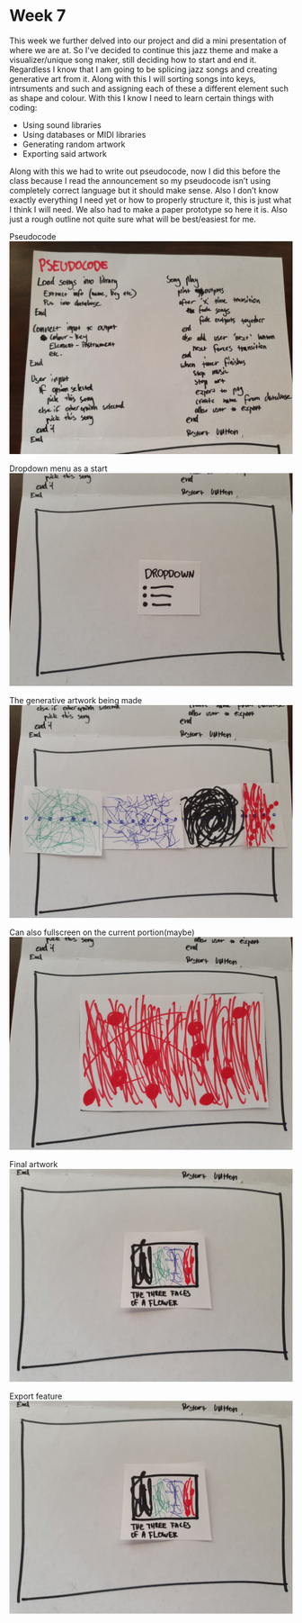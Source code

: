 # Week 7

This week we further delved into our project and did a mini presentation of where we are at. So I've decided to continue this jazz theme and make a visualizer/unique song maker, still deciding how to start and end it. Regardless I know that I am going to be splicing jazz songs and creating generative art from it. Along with this I will sorting songs into keys, intrsuments and such and assigning each of these a different element such as shape and colour. 
With this I know I need to learn certain things with coding:
- Using sound libraries
- Using databases or MIDI libraries
- Generating random artwork
- Exporting said artwork

Along with this we had to write out pseudocode, now I did this before the class because I read the announcement so my pseudocode isn’t using completely correct language but it should make sense. Also I don’t know exactly everything I need yet or how to properly structure it, this is just what I think I will need. We also had to make a paper prototype so here it is. Also just a rough outline not quite sure what will be best/easiest for me.

Pseudocode
![](20200917_151524.jpg)

Dropdown menu as a start
![](20200917_151541.jpg)

The generative artwork being made
![](20200917_151606.jpg)

Can also fullscreen on the current portion(maybe)
![](20200917_151616.jpg)

Final artwork
![](20200917_151625.jpg)

Export feature
![](20200917_151625.jpg)
